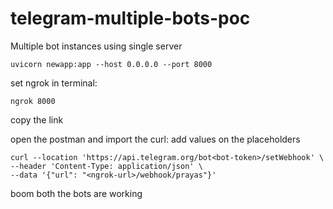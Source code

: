 # telegram-multiple-bots-poc
Multiple bot instances using single server
```
uvicorn newapp:app --host 0.0.0.0 --port 8000
```

set ngrok
in terminal:
```
ngrok 8000
```

copy the link

open the postman and import the curl:
add values on the placeholders

```
curl --location 'https://api.telegram.org/bot<bot-token>/setWebhook' \
--header 'Content-Type: application/json' \
--data '{"url": "<ngrok-url>/webhook/prayas"}'
```

boom both the bots are working
